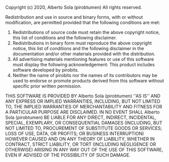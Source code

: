 Copyright (c) 2020, Alberto Sola (pirobtumen)
All rights reserved.

Redistribution and use in source and binary forms, with or without
modification, are permitted provided that the following conditions are met:
1. Redistributions of source code must retain the above copyright
   notice, this list of conditions and the following disclaimer.
2. Redistributions in binary form must reproduce the above copyright
   notice, this list of conditions and the following disclaimer in the
   documentation and/or other materials provided with the distribution.
3. All advertising materials mentioning features or use of this software
   must display the following acknowledgement:
   This product includes software developed by pirobits.
4. Neither the name of pirobits nor the
   names of its contributors may be used to endorse or promote products
   derived from this software without specific prior written permission.

THIS SOFTWARE IS PROVIDED BY Alberto Sola (pirobtumen) ''AS IS'' AND ANY
EXPRESS OR IMPLIED WARRANTIES, INCLUDING, BUT NOT LIMITED TO, THE IMPLIED
WARRANTIES OF MERCHANTABILITY AND FITNESS FOR A PARTICULAR PURPOSE ARE
DISCLAIMED. IN NO EVENT SHALL Alberto Sola (pirobtumen) BE LIABLE FOR ANY
DIRECT, INDIRECT, INCIDENTAL, SPECIAL, EXEMPLARY, OR CONSEQUENTIAL DAMAGES
(INCLUDING, BUT NOT LIMITED TO, PROCUREMENT OF SUBSTITUTE GOODS OR SERVICES;
LOSS OF USE, DATA, OR PROFITS; OR BUSINESS INTERRUPTION) HOWEVER CAUSED AND
ON ANY THEORY OF LIABILITY, WHETHER IN CONTRACT, STRICT LIABILITY, OR TORT
(INCLUDING NEGLIGENCE OR OTHERWISE) ARISING IN ANY WAY OUT OF THE USE OF THIS
SOFTWARE, EVEN IF ADVISED OF THE POSSIBILITY OF SUCH DAMAGE.